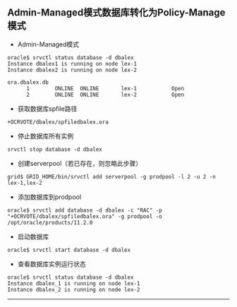 
## Admin-Managed模式数据库转化为Policy-Manage模式

- Admin-Managed模式

```
oracle$ srvctl status database -d dbalex
Instance dbalex1 is running on node lex-1
Instance dbalex2 is running on node lex-2

ora.dbalex.db
      1        ONLINE  ONLINE       lex-1           Open
      2        ONLINE  ONLINE       lex-2           Open
```

- 获取数据库spfile路径

```
+OCRVOTE/dbalex/spfiledbalex.ora
```

- 停止数据库所有实例

```
srvctl stop database -d dbalex
```

- 创建serverpool（若已存在，则忽略此步骤）

```
grid$ GRID_HOME/bin/srvctl add serverpool -g prodpool -l 2 -u 2 -n lex-1,lex-2
```

- 添加数据库到prodpool

```
oracle$ srvctl add database -d dbalex -c "RAC" -p "+OCRVOTE/dbalex/spfiledbalex.ora" -g prodpool -o /opt/oracle/products/11.2.0
```

- 启动数据库

```
oracle$ srvctl start database -d dbalex
```

- 查看数据库实例运行状态

```
oracle$ srvctl status database -d dbalex
Instance dbalex_1 is running on node lex-1
Instance dbalex_2 is running on node lex-2
```

--------------------------------------------------------------------------------------------

